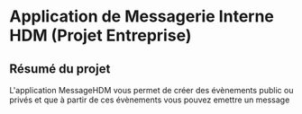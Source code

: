 # Application de Messagerie Interne HDM (Projet Entreprise)

## Résumé du projet

L'application MessageHDM vous permet de créer des évènements public ou privés et que à partir de ces évènements vous pouvez emettre un message